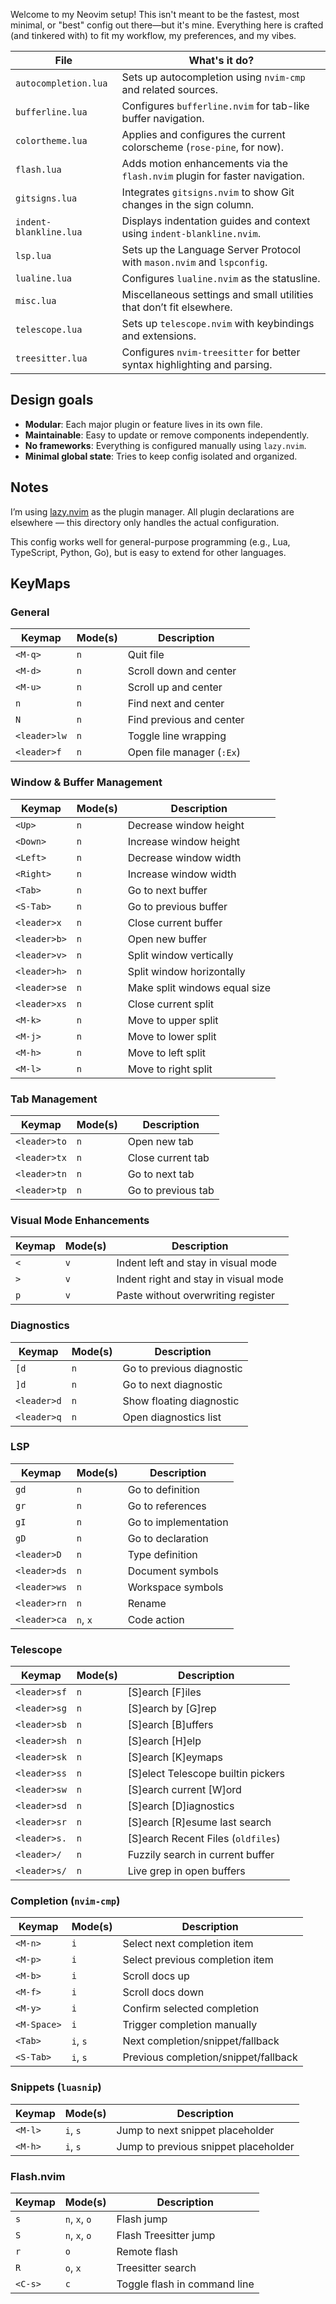 Welcome to my Neovim setup! This isn't meant to be the fastest, most minimal, or "best" config out there—but it's mine. Everything here is crafted (and tinkered with) to fit my workflow, my preferences, and my vibes.

| File                   | What's it do?                                                               |
| ---------------------- | --------------------------------------------------------------------------- |
| `autocompletion.lua`   | Sets up autocompletion using `nvim-cmp` and related sources.                |
| `bufferline.lua`       | Configures `bufferline.nvim` for tab-like buffer navigation.                |
| `colortheme.lua`       | Applies and configures the current colorscheme (`rose-pine`, for now).      |
| `flash.lua`            | Adds motion enhancements via the `flash.nvim` plugin for faster navigation. |
| `gitsigns.lua`         | Integrates `gitsigns.nvim` to show Git changes in the sign column.          |
| `indent-blankline.lua` | Displays indentation guides and context using `indent-blankline.nvim`.      |
| `lsp.lua`              | Sets up the Language Server Protocol with `mason.nvim` and `lspconfig`.     |
| `lualine.lua`          | Configures `lualine.nvim` as the statusline.                                |
| `misc.lua`             | Miscellaneous settings and small utilities that don’t fit elsewhere.        |
| `telescope.lua`        | Sets up `telescope.nvim` with keybindings and extensions.                   |
| `treesitter.lua`       | Configures `nvim-treesitter` for better syntax highlighting and parsing.    |
## Design goals

- **Modular**: Each major plugin or feature lives in its own file.
- **Maintainable**: Easy to update or remove components independently.
- **No frameworks**: Everything is configured manually using `lazy.nvim`.
- **Minimal global state**: Tries to keep config isolated and organized.
## Notes

I’m using [lazy.nvim](https://github.com/folke/lazy.nvim) as the plugin manager. All plugin declarations are elsewhere — this directory only handles the actual configuration.

This config works well for general-purpose programming (e.g., Lua, TypeScript, Python, Go), but is easy to extend for other languages.

## KeyMaps

### General
| Keymap       | Mode(s) | Description               |
| ------------ | ------- | ------------------------- |
| `<M-q>`      | `n`     | Quit file                 |
| `<M-d>`      | `n`     | Scroll down and center    |
| `<M-u>`      | `n`     | Scroll up and center      |
| `n`          | `n`     | Find next and center      |
| `N`          | `n`     | Find previous and center  |
| `<leader>lw` | `n`     | Toggle line wrapping      |
| `<leader>f`  | `n`     | Open file manager (`:Ex`) |
### Window & Buffer Management
| Keymap       | Mode(s) | Description                   |
| ------------ | ------- | ----------------------------- |
| `<Up>`       | `n`     | Decrease window height        |
| `<Down>`     | `n`     | Increase window height        |
| `<Left>`     | `n`     | Decrease window width         |
| `<Right>`    | `n`     | Increase window width         |
| `<Tab>`      | `n`     | Go to next buffer             |
| `<S-Tab>`    | `n`     | Go to previous buffer         |
| `<leader>x`  | `n`     | Close current buffer          |
| `<leader>b>` | `n`     | Open new buffer               |
| `<leader>v>` | `n`     | Split window vertically       |
| `<leader>h>` | `n`     | Split window horizontally     |
| `<leader>se` | `n`     | Make split windows equal size |
| `<leader>xs` | `n`     | Close current split           |
| `<M-k>`      | `n`     | Move to upper split           |
| `<M-j>`      | `n`     | Move to lower split           |
| `<M-h>`      | `n`     | Move to left split            |
| `<M-l>`      | `n`     | Move to right split           |
### Tab Management
| Keymap       | Mode(s) | Description        |
| ------------ | ------- | ------------------ |
| `<leader>to` | `n`     | Open new tab       |
| `<leader>tx` | `n`     | Close current tab  |
| `<leader>tn` | `n`     | Go to next tab     |
| `<leader>tp` | `n`     | Go to previous tab |
### Visual Mode Enhancements
| Keymap | Mode(s) | Description                          |
| ------ | ------- | ------------------------------------ |
| `<`    | `v`     | Indent left and stay in visual mode  |
| `>`    | `v`     | Indent right and stay in visual mode |
| `p`    | `v`     | Paste without overwriting register   |
### Diagnostics
| Keymap      | Mode(s) | Description               |
| ----------- | ------- | ------------------------- |
| `[d`        | `n`     | Go to previous diagnostic |
| `]d`        | `n`     | Go to next diagnostic     |
| `<leader>d` | `n`     | Show floating diagnostic  |
| `<leader>q` | `n`     | Open diagnostics list     |
### LSP
| Keymap       | Mode(s)   | Description                       |
|--------------|-----------|-----------------------------------|
| `gd`         | `n`       | Go to definition                  |
| `gr`         | `n`       | Go to references                  |
| `gI`         | `n`       | Go to implementation              |
| `gD`         | `n`       | Go to declaration                 |
| `<leader>D`  | `n`       | Type definition                   |
| `<leader>ds` | `n`       | Document symbols                  |
| `<leader>ws` | `n`       | Workspace symbols                 |
| `<leader>rn` | `n`       | Rename                            |
| `<leader>ca` | `n`, `x`  | Code action                       |

### Telescope
| Keymap         | Mode(s) | Description                            |
|----------------|---------|----------------------------------------|
| `<leader>sf`   | `n`     | [S]earch [F]iles                        |
| `<leader>sg`   | `n`     | [S]earch by [G]rep                      |
| `<leader>sb`   | `n`     | [S]earch [B]uffers                      |
| `<leader>sh`   | `n`     | [S]earch [H]elp                         |
| `<leader>sk`   | `n`     | [S]earch [K]eymaps                      |
| `<leader>ss`   | `n`     | [S]elect Telescope builtin pickers     |
| `<leader>sw`   | `n`     | [S]earch current [W]ord                 |
| `<leader>sd`   | `n`     | [S]earch [D]iagnostics                  |
| `<leader>sr`   | `n`     | [S]earch [R]esume last search          |
| `<leader>s.`   | `n`     | [S]earch Recent Files (`oldfiles`)     |
| `<leader>/`    | `n`     | Fuzzily search in current buffer       |
| `<leader>s/`   | `n`     | Live grep in open buffers              |
### Completion (`nvim-cmp`)
| Keymap       | Mode(s)   | Description                                     |
|--------------|-----------|-------------------------------------------------|
| `<M-n>`      | `i`       | Select next completion item                     |
| `<M-p>`      | `i`       | Select previous completion item                 |
| `<M-b>`      | `i`       | Scroll docs up                                  |
| `<M-f>`      | `i`       | Scroll docs down                                |
| `<M-y>`      | `i`       | Confirm selected completion                     |
| `<M-Space>`  | `i`       | Trigger completion manually                     |
| `<Tab>`      | `i`, `s`  | Next completion/snippet/fallback                |
| `<S-Tab>`    | `i`, `s`  | Previous completion/snippet/fallback            
### Snippets (`luasnip`)
| Keymap  | Mode(s)  | Description                          |
| ------- | -------- | ------------------------------------ |
| `<M-l>` | `i`, `s` | Jump to next snippet placeholder     |
| `<M-h>` | `i`, `s` | Jump to previous snippet placeholder |
### Flash.nvim

| Keymap     | Mode(s)      | Description                              |
|------------|--------------|------------------------------------------|
| `s`        | `n`, `x`, `o`| Flash jump                               |
| `S`        | `n`, `x`, `o`| Flash Treesitter jump                    |
| `r`        | `o`          | Remote flash                             |
| `R`        | `o`, `x`     | Treesitter search                        |
| `<C-s>`    | `c`          | Toggle flash in command line             |
